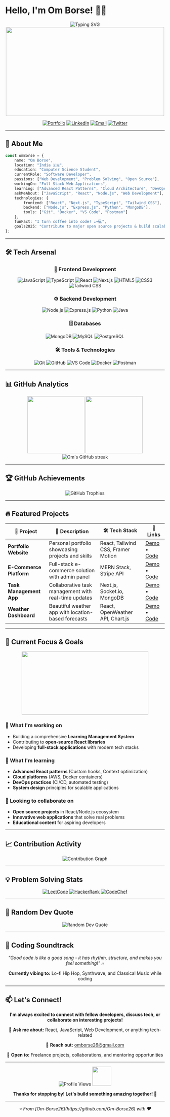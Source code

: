 # Hello, I'm Om Borse! 👨‍💻

<div align="center">
  <img src="https://readme-typing-svg.herokuapp.com?font=Fira+Code&size=28&pause=1000&color=00D4FF&center=true&vCenter=true&width=600&lines=Software+Developer;Problem+Solver;Tech+Enthusiast;Always+Learning+%26+Growing;Building+Amazing+Things!" alt="Typing SVG" />
</div>

<div align="center">
  <img src="https://media.giphy.com/media/qgQUggAC3Pfv687qPC/giphy.gif" width="500" height="280"/>
</div>

<div align="center">
  
  [![Portfolio](https://img.shields.io/badge/Portfolio-FF5722?style=for-the-badge&logo=todoist&logoColor=white)](https://your-portfolio-link.com)
  [![LinkedIn](https://img.shields.io/badge/LinkedIn-0077B5?style=for-the-badge&logo=linkedin&logoColor=white)](https://linkedin.com/in/om-borse)
  [![Email](https://img.shields.io/badge/Email-D14836?style=for-the-badge&logo=gmail&logoColor=white)](mailto:omborse26@gmail.com)
  [![Twitter](https://img.shields.io/badge/Twitter-1DA1F2?style=for-the-badge&logo=twitter&logoColor=white)](https://twitter.com/om_borse26)
  
</div>

---

## 🚀 About Me

```typescript
const omBorse = {
    name: "Om Borse",
    location: "India 🇮🇳",
    education: "Computer Science Student",
    currentRole: "Software Developer",
    passions: ["Web Development", "Problem Solving", "Open Source"],
    workingOn: "Full Stack Web Applications",
    learning: ["Advanced React Patterns", "Cloud Architecture", "DevOps"],
    askMeAbout: ["JavaScript", "React", "Node.js", "Web Development"],
    technologies: {
        frontend: ["React", "Next.js", "TypeScript", "Tailwind CSS"],
        backend: ["Node.js", "Express.js", "Python", "MongoDB"],
        tools: ["Git", "Docker", "VS Code", "Postman"]
    },
    funFact: "I turn coffee into code! ☕️→💻",
    goals2025: "Contribute to major open source projects & build scalable apps"
};
```

---

## 🛠️ Tech Arsenal

<div align="center">

### 🎨 Frontend Development
![JavaScript](https://img.shields.io/badge/JavaScript-F7DF1E?style=for-the-badge&logo=javascript&logoColor=black)
![TypeScript](https://img.shields.io/badge/TypeScript-007ACC?style=for-the-badge&logo=typescript&logoColor=white)
![React](https://img.shields.io/badge/React-61DAFB?style=for-the-badge&logo=react&logoColor=black)
![Next.js](https://img.shields.io/badge/Next.js-000000?style=for-the-badge&logo=nextdotjs&logoColor=white)
![HTML5](https://img.shields.io/badge/HTML5-E34F26?style=for-the-badge&logo=html5&logoColor=white)
![CSS3](https://img.shields.io/badge/CSS3-1572B6?style=for-the-badge&logo=css3&logoColor=white)
![Tailwind CSS](https://img.shields.io/badge/Tailwind_CSS-38B2AC?style=for-the-badge&logo=tailwind-css&logoColor=white)

### ⚙️ Backend Development
![Node.js](https://img.shields.io/badge/Node.js-339933?style=for-the-badge&logo=nodedotjs&logoColor=white)
![Express.js](https://img.shields.io/badge/Express.js-000000?style=for-the-badge&logo=express&logoColor=white)
![Python](https://img.shields.io/badge/Python-3776AB?style=for-the-badge&logo=python&logoColor=white)
![Java](https://img.shields.io/badge/Java-ED8B00?style=for-the-badge&logo=openjdk&logoColor=white)

### 🗄️ Databases
![MongoDB](https://img.shields.io/badge/MongoDB-4EA94B?style=for-the-badge&logo=mongodb&logoColor=white)
![MySQL](https://img.shields.io/badge/MySQL-005C84?style=for-the-badge&logo=mysql&logoColor=white)
![PostgreSQL](https://img.shields.io/badge/PostgreSQL-316192?style=for-the-badge&logo=postgresql&logoColor=white)

### 🛠️ Tools & Technologies
![Git](https://img.shields.io/badge/Git-F05032?style=for-the-badge&logo=git&logoColor=white)
![GitHub](https://img.shields.io/badge/GitHub-100000?style=for-the-badge&logo=github&logoColor=white)
![VS Code](https://img.shields.io/badge/VS_Code-007ACC?style=for-the-badge&logo=visual-studio-code&logoColor=white)
![Docker](https://img.shields.io/badge/Docker-2496ED?style=for-the-badge&logo=docker&logoColor=white)
![Postman](https://img.shields.io/badge/Postman-FF6C37?style=for-the-badge&logo=postman&logoColor=white)

</div>

---

## 📊 GitHub Analytics

<div align="center">
  <img height="180em" src="https://github-readme-stats.vercel.app/api?username=Om-Borse26&show_icons=true&theme=tokyonight&include_all_commits=true&count_private=true&hide_border=true&bg_color=0D1117&title_color=00D4FF&icon_color=00D4FF&text_color=C9D1D9"/>
  <img height="180em" src="https://github-readme-stats.vercel.app/api/top-langs/?username=Om-Borse26&layout=compact&langs_count=8&theme=tokyonight&hide_border=true&bg_color=0D1117&title_color=00D4FF&text_color=C9D1D9"/>
</div>

<div align="center">
  <img src="https://github-readme-streak-stats.herokuapp.com/?user=Om-Borse26&theme=tokyonight&hide_border=true&background=0D1117&stroke=00D4FF&ring=00D4FF&fire=FF6B6B&currStreakLabel=00D4FF" alt="Om's GitHub streak"/>
</div>

---

## 🏆 GitHub Achievements

<div align="center">
  <img src="https://github-profile-trophy.vercel.app/?username=Om-Borse26&theme=tokyonight&no-frame=true&no-bg=true&margin-w=4&column=7" alt="GitHub Trophies"/>
</div>

---

## 🔥 Featured Projects

<div align="center">

| 🚀 Project | 📝 Description | 🛠️ Tech Stack | 🔗 Links |
|------------|----------------|----------------|----------|
| **Portfolio Website** | Personal portfolio showcasing projects and skills | React, Tailwind CSS, Framer Motion | [Demo](https://your-portfolio.com) • [Code](https://github.com/Om-Borse26/portfolio) |
| **E-Commerce Platform** | Full-stack e-commerce solution with admin panel | MERN Stack, Stripe API | [Demo](https://your-ecommerce.com) • [Code](https://github.com/Om-Borse26/ecommerce) |
| **Task Management App** | Collaborative task management with real-time updates | Next.js, Socket.io, MongoDB | [Demo](https://your-taskapp.com) • [Code](https://github.com/Om-Borse26/taskmanager) |
| **Weather Dashboard** | Beautiful weather app with location-based forecasts | React, OpenWeather API, Chart.js | [Demo](https://your-weather.com) • [Code](https://github.com/Om-Borse26/weather-app) |

</div>

---

## 🎯 Current Focus & Goals

<div align="center">
  <img src="https://media.giphy.com/media/L1R1tvI9svkIWwpVYr/giphy.gif" width="400" height="200"/>
</div>

### 🔭 What I'm working on
- Building a comprehensive **Learning Management System**
- Contributing to **open-source React libraries**
- Developing **full-stack applications** with modern tech stacks

### 🌱 What I'm learning
- **Advanced React patterns** (Custom hooks, Context optimization)
- **Cloud platforms** (AWS, Docker containers)
- **DevOps practices** (CI/CD, automated testing)
- **System design** principles for scalable applications

### 👯 Looking to collaborate on
- **Open source projects** in React/Node.js ecosystem
- **Innovative web applications** that solve real problems
- **Educational content** for aspiring developers

---

## 📈 Contribution Activity

<div align="center">
  <img src="https://github-readme-activity-graph.vercel.app/graph?username=Om-Borse26&theme=tokyo-night&bg_color=0D1117&color=00D4FF&line=00D4FF&point=FF6B6B&area=true&hide_border=true" alt="Contribution Graph"/>
</div>

---

## 💡 Problem Solving Stats

<div align="center">
  
[![LeetCode](https://img.shields.io/badge/LeetCode-FFA116?style=for-the-badge&logo=leetcode&logoColor=black)](https://leetcode.com/Om-Borse26)
[![HackerRank](https://img.shields.io/badge/HackerRank-2EC866?style=for-the-badge&logo=hackerrank&logoColor=white)](https://hackerrank.com/Om_Borse26)
[![CodeChef](https://img.shields.io/badge/CodeChef-5B4638?style=for-the-badge&logo=codechef&logoColor=white)](https://codechef.com/users/om_borse26)

</div>

---

## 🎨 Random Dev Quote

<div align="center">
  <img src="https://quotes-github-readme.vercel.app/api?type=horizontal&theme=tokyonight&border=true" alt="Random Dev Quote"/>
</div>

---

## 🎵 Coding Soundtrack

<div align="center">
  
  *"Good code is like a good song - it has rhythm, structure, and makes you feel something!"* 🎶
  
  **Currently vibing to:** Lo-fi Hip Hop, Synthwave, and Classical Music while coding
  
</div>

---

## 📫 Let's Connect!

<div align="center">
  
  **I'm always excited to connect with fellow developers, discuss tech, or collaborate on interesting projects!**
  
  💬 **Ask me about:** React, JavaScript, Web Development, or anything tech-related
  
  📧 **Reach out:** [omborse26@gmail.com](mailto:omborse26@gmail.com)
  
  🤝 **Open to:** Freelance projects, collaborations, and mentoring opportunities
  
</div>

---

<div align="center">
  <img src="https://komarev.com/ghpvc/?username=Om-Borse26&label=Profile%20views&color=00d4ff&style=flat" alt="Profile Views"/>
  
  <img src="https://media.giphy.com/media/LnQjpWaON8nhr21vNW/giphy.gif" width="60">
  
  **Thanks for stopping by! Let's build something amazing together! 🚀**
  
</div>

---

<div align="center">
  <i>⭐️ From [Om-Borse26](https://github.com/Om-Borse26) with ❤️</i>
</div>
